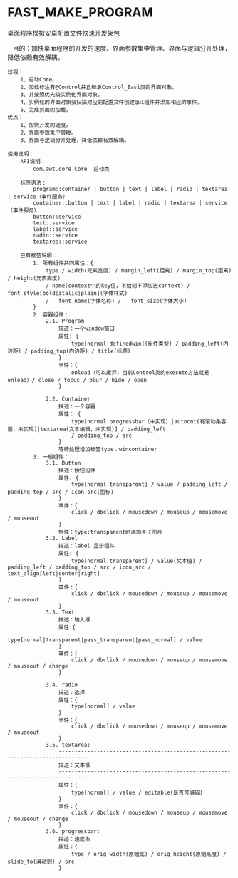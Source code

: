 # FAST_MAKE_PROGRAM
桌面程序模拟安卓配置文件快速开发架包

    目的：加快桌面程序的开发的速度、界面参数集中管理、界面与逻辑分开处理，降低依赖有效解耦。
    
    过程：
        1、启动Core。
        2、加载标注有@Control并且继承Control_Basi类的界面对象。
        3、并按照优先级实例化界面对象。
        4、实例化的界面对象会扫描对应的配置文件创建gui组件并添加相应的事件。
        5、完成页面的加载。
    优点：
        1、加快开发的速度。
        2、界面参数集中管理。
        3、界面与逻辑分开处理，降低依赖有效解耦。
  
    使用说明：
        API说明：
            com.awt.core.Core  启动类
             
        标签语法：
            program::container | button | text | label | radio | textarea | service（事件服务）
            container::button | text | label | radio | textarea | service（事件服务）
            button::service
            text::service
            label::service
            radio::service
            textarea::service
        
        已有标签说明：
            1. 所有组件共同属性：{
                type / width(元素宽度) / margin_left(距离) / margin_top(距离) / height(元素高度) 
                / name(context中的key值，不给则不添加进context) / font_style[bold|italic|plain](字体样式) 
                /	font_name(字体名称) /	font_size(字体大小) 		
            }			
            2. 容器组件：
                2.1. Program
                    描述：一个window窗口
                    属性: {
                        type[normal|definedwin](组件类型) / padding_left(内边距) / padding_top(内边距) / title(标题)
                    }
                    事件：{
                        onload（可以废弃，当前Control类的execute方法就是onload）/ close / focus / blur / hide / open
                    }

                2.2. Container
                    描述：一个容器
                    属性： {
                        type[normal|progressbar（未实现）|autocnt(有滚动条容器，未实现)|textarea(文本编辑，未实现)] / padding_left 
                        / padding_top / src
                    }
                    等待处理增加标签type：wincontainer
            3. 一般组件：
                3.1. Button
                    描述：按钮组件
                    属性: {
                        type[normal|transparent] / value / padding_left / padding_top / src / icon_src(图标)
                    }
                    事件：{
                        click / dbclick / mousedown / mouseup / mousemove / mouseout
                    }
                    特殊：type:transparent时添加不了图片
                3.2. Label
                    描述：label 显示组件
                    属性: {
                        type[normal|transparent] / value(文本值) / padding_left / padding_top / src / icon_src / text_align[left|center|right]
                    }
                    事件：{
                        click / dbclick / mousedown / mouseup / mousemove / mouseout
                    }
                3.3. Text
                    描述：输入框
                    属性:{
                        type[normal|transparent|pass_transparent|pass_normal] / value
                    } 
                    事件：{
                        click / dbclick / mousedown / mouseup / mousemove / mouseout / change
                    }

                3.4. radio
                    描述：选择
                    属性：{
                        type[normal] / value
                    }
                    事件：{
                        click / dbclick / mousedown / mouseup / mousemove / mouseout 
                    }
                3.5. textarea:
                    -------------------------------------------------------------------------------
                    描述：文本框
                    -------------------------------------------------------------------------------
                    属性：{
                        type[normal] / value / editable(是否可编辑)
                    } 
                    事件：{
                        click / dbclick / mousedown / mouseup / mousemove / mouseout / change
                    }
                3.6. progressbar:
                    描述：进度条
                    属性：{
                        type / orig_width(原始宽) / orig_height(原始高度) / slide_to(滑动到) / src
                    }
        
